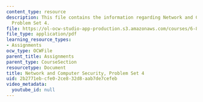 ```yaml
---
content_type: resource
description: This file contains the information regarding Network and Computer Security,
  Problem Set 4.
file: https://ol-ocw-studio-app-production.s3.amazonaws.com/courses/6-857-network-and-computer-security-spring-2014/2b2771ebcfe02ce832d8aab7de7cefeb_MIT6_857S14_ps4.pdf
file_type: application/pdf
learning_resource_types:
- Assignments
ocw_type: OCWFile
parent_title: Assignments
parent_type: CourseSection
resourcetype: Document
title: Network and Computer Security, Problem Set 4
uid: 2b2771eb-cfe0-2ce8-32d8-aab7de7cefeb
video_metadata:
  youtube_id: null
---
```

